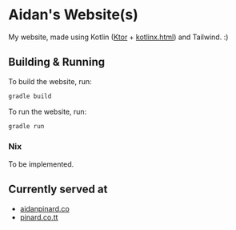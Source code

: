 # Aidan's Website(s)

My website, made using Kotlin ([Ktor](https://ktor.io/) + [kotlinx.html](https://github.com/Kotlin/kotlinx.html)) and
Tailwind. :)

## Building & Running

To build the website, run:

```sh
gradle build
```

To run the website, run:

```sh
gradle run
```

### Nix

To be implemented.

## Currently served at

- [aidanpinard.co](https://aidanpinard.co)
- [pinard.co.tt](https://pinard.co.tt)

